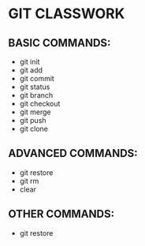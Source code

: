 # GIT CLASSWORK

## BASIC COMMANDS:
* git init
* git add
* git commit
* git status
* git branch
* git checkout
* git merge
* git push
* git clone

## ADVANCED COMMANDS:
* git restore
* git rm
* clear

## OTHER COMMANDS:
* git restore
